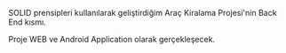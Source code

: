 SOLID prensipleri kullanılarak geliştirdiğim Araç Kiralama Projesi'nin Back End kısmı. 

Proje WEB ve Android Application olarak gerçekleşecek.
